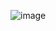 ![image](https://github.com/SandraMavsar/AdventOfCode/assets/55741648/b47a272b-9130-4a97-9011-27ad58c617fb)
